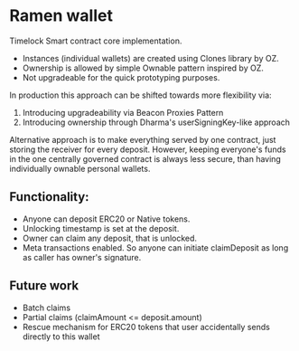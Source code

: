# Ramen wallet

Timelock Smart contract core implementation. 
* Instances (individual wallets) are created using Clones library by OZ.
* Ownership is allowed by simple Ownable pattern inspired by OZ.
* Not upgradeable for the quick prototyping purposes.

In production this approach can be shifted towards more flexibility via:
1) Introducing upgradeability via Beacon Proxies Pattern
2) Introducing ownership through Dharma's userSigningKey-like approach
  
Alternative approach is to make everything served by one contract, just storing the receiver for every deposit. However, keeping everyone's funds in the one centrally governed contract is always less secure, than having individually ownable personal wallets.   

## Functionality: 
*   Anyone can deposit ERC20 or Native tokens. 
*   Unlocking timestamp is set at the deposit. 
*   Owner can claim any deposit, that is unlocked.
*   Meta transactions enabled. So anyone can initiate claimDeposit as long as caller has owner's signature.


   ## Future work
*   Batch claims
*   Partial claims (claimAmount <= deposit.amount)  
*   Rescue mechanism for ERC20 tokens that user accidentally sends directly to this wallet